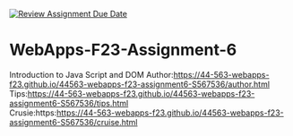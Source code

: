 [![Review Assignment Due Date](https://classroom.github.com/assets/deadline-readme-button-24ddc0f5d75046c5622901739e7c5dd533143b0c8e959d652212380cedb1ea36.svg)](https://classroom.github.com/a/b9NC0g7h)
# WebApps-F23-Assignment-6
Introduction to Java Script and DOM
Author:https://44-563-webapps-f23.github.io/44563-webapps-f23-assignment6-S567536/author.html
<br>
Tips:https://44-563-webapps-f23.github.io/44563-webapps-f23-assignment6-S567536/tips.html
<br>
Crusie:https:https://44-563-webapps-f23.github.io/44563-webapps-f23-assignment6-S567536/cruise.html



